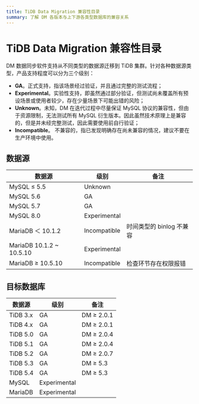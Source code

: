 ```yaml
---
title: TiDB Data Migration 兼容性目录
summary: 了解 DM 各版本与上下游各类型数据库的兼容关系
---
```


# TiDB Data Migration 兼容性目录

DM 数据同步软件支持从不同类型的数据源迁移到 TiDB 集群。针对各种数据源类型，产品支持程度可以分为三个级别：

- **GA**。正式支持，指该场景经过验证，并且通过完整的测试流程；
- **Experimental**。实验性支持，即虽然通过部分验证，但测试尚未覆盖所有预设场景或使用者较少，存在少量场景下可能出错的风险；
- **Unknown**。未知，DM 在迭代过程中尽量保证 MySQL 协议的兼容性，但由于资源限制，无法测试所有 MySQL 衍生版本。因此虽然技术原理上是兼容的，但是并未经完整测试，因此需要使用前自行验证；
- **Incompatible**。 不兼容的，指已发现明确存在尚未兼容的情况，建议不要在生产环境中使用。

## 数据源

|数据源|级别|备注|
|-|-|-|
|MySQL ≤ 5.5|Unknown||
|MySQL 5.6|GA||
|MySQL 5.7|GA||
|MySQL 8.0|Experimental||
|MariaDB ＜ 10.1.2|Incompatible|时间类型的 binlog 不兼容|
|MariaDB 10.1.2 ~ 10.5.10|Experimental||
|MariaDB ≥ 10.5.10|Incompatible|检查环节存在权限报错|

## 目标数据库

|数据源|级别|备注|
|-|-|-|
|TiDB 3.x|GA|DM ≥ 2.0.1|
|TiDB 4.x|GA|DM ≥ 2.0.1|
|TiDB 5.0|GA|DM ≥ 2.0.4|
|TiDB 5.1|GA|DM ≥ 2.0.4|
|TiDB 5.2|GA|DM ≥ 2.0.7|
|TiDB 5.3|GA|DM ≥ 5.3|
|TiDB 5.4|GA|DM ≥ 5.3|
|MySQL|Experimental||
|MariaDB|Experimental||
